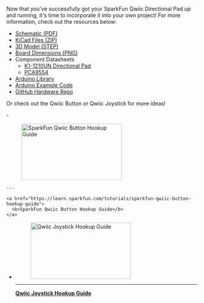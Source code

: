 Now that you've successfully got your SparkFun Qwiic Directional Pad up and running, it's time to incorporate it into your own project! For more information, check out the resources below:

* [Schematic (PDF)](../assets/board_files/SparkFun_Qwiic_Directional_Pad_Schematic_v1_1.pdf)
* [KiCad Files (ZIP)](../assets/board_files/SparkFun_Qwiic_Directional_Pad_v1_1.zip)
* [3D Model (STEP)](../assets/3d_model/SparkFun_Qwiic_Directional_Pad_3D_Model.step)
* [Board Dimensions (PNG)](../assets/img/SparkFun_Qwiic_Directional_Pad-User_Board_Dimensions.png)
* Component Datasheets
    * [K1-1210UN Directional Pad](../assets/component_documentation/Korean-Hroparts-Elec-K1-1210UN.pdf)
    * [PCA9554](../assets/component_documentation/pca9554.pdf)
* [Arduino Library](https://github.com/sparkfun/SparkFun_I2C_Expander_Arduino_Library)
* [Arduino Example Code](https://github.com/sparkfun/SparkFun_Qwiic_Directional_Pad/blob/main/Firmware/Example1-ReadButtons/Example1-ReadButtons.ino)
* [GitHub Hardware Repo](https://github.com/sparkfun/SparkFun_Qwiic_Directional_Pad/)



Or check out the Qwiic Button or Qwiic Joystick for more ideas!

<div class="grid cards col-4" markdown>
<!-- ----------WHITE SPACE BETWEEN GRID CARDS---------- -->
-   <a href="https://learn.sparkfun.com/tutorials/sparkfun-qwiic-button-hookup-guide">
      <figure markdown>
        <img src="https://cdn.sparkfun.com/assets/learn_tutorials/1/1/0/8/15932-SparkFun_Qwiic_Button_-_Red-01.jpg" style="width:264px; height:148px; object-fit:contain;" alt="SparkFun Qwiic Button Hookup Guide">
      </figure>
    </a>

    ---

    <a href="https://learn.sparkfun.com/tutorials/sparkfun-qwiic-button-hookup-guide">
      <b>SparkFun Qwiic Button Hookup Guide</b>
    </a>
<!-- ----------WHITE SPACE BETWEEN GRID CARDS---------- -->
-   <a href="https://learn.sparkfun.com/tutorials/qwiic-joystick-hookup-guide">
      <figure markdown>
        <img src="https://cdn.sparkfun.com/assets/learn_tutorials/8/4/7/Tutorial_Default.gif" style="width:264px; height:148px; object-fit:contain;" alt="Qwiic Joystick Hookup Guide">
      </figure>
    </a>

    ---

    <a href="https://learn.sparkfun.com/tutorials/qwiic-joystick-hookup-guide">
      <b>Qwiic Joystick Hookup Guide</b>
    </a>
<!-- ----------WHITE SPACE BETWEEN GRID CARDS---------- -->
</div>

